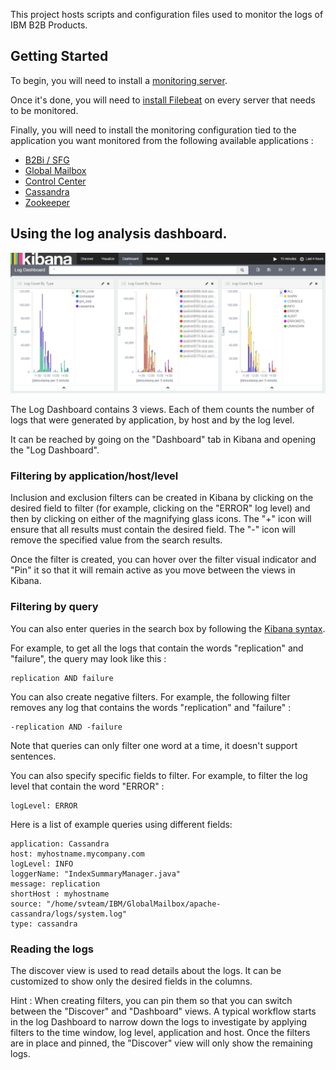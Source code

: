 This project hosts scripts and configuration files used to monitor the logs of IBM B2B Products.

## Getting Started

To begin, you will need to install a [monitoring server](https://github.com/dd00f/ibm-b2b-monitoring/wiki/Monitoring-Server-Setup).

Once it's done, you will need to [install Filebeat](https://github.com/dd00f/ibm-b2b-monitoring/wiki/Installing-Filebeat) on every server that needs to be monitored.

Finally, you will need to install the monitoring configuration tied to the application you want monitored from the following available applications : 

* [B2Bi / SFG](https://github.com/dd00f/ibm-b2b-monitoring/wiki/Monitoring-B2B-Integrator-&-Sterling-File-Gateway)
* [Global Mailbox](https://github.com/dd00f/ibm-b2b-monitoring/wiki/Monitoring-a-Global-Mailbox-Server)
* [Control Center](https://github.com/dd00f/ibm-b2b-monitoring/wiki/Monitoring-IBM-Control-Center)
* [Cassandra](https://github.com/dd00f/ibm-b2b-monitoring/wiki/Monitoring-Cassandra)
* [Zookeeper](https://github.com/dd00f/ibm-b2b-monitoring/wiki/Monitoring-Zookeeper)

## Using the log analysis dashboard.

![Log Dashboard](https://raw.githubusercontent.com/dd00f/ibm-b2b-monitoring/master/com.ibm.b2b.monitoring/src/site/elk/screenshot/ELK-Log-Dashboard.png)

The Log Dashboard contains 3 views. Each of them counts the number of logs that were generated by application, by host and by the log level.

It can be reached by going on the "Dashboard" tab in Kibana and opening the "Log Dashboard".

### Filtering by application/host/level

Inclusion and exclusion filters can be created in Kibana by clicking on the desired field to filter (for example, clicking on the "ERROR" log level) and then by clicking on either of the magnifying glass icons. The "+" icon will ensure that all results must contain the desired field. The "-" icon will remove the specified value from the search results.

Once the filter is created, you can hover over the filter visual indicator and "Pin" it so that it will remain active as you move between the views in Kibana.

### Filtering by query

You can also enter queries in the search box by following the [Kibana syntax](https://www.elastic.co/guide/en/kibana/3.0/working-with-queries-and-filters.html).

For example, to get all the logs that contain the words "replication" and "failure", the query may look like this : 

    replication AND failure

You can also create negative filters. For example, the following filter removes any log that contains the words "replication" and "failure" : 

    -replication AND -failure

Note that queries can only filter one word at a time, it doesn't support sentences.

You can also specify specific fields to filter. For example, to filter the log level that contain the word "ERROR" : 

    logLevel: ERROR

Here is a list of example queries using different fields:

    application: Cassandra
    host: myhostname.mycompany.com
    logLevel: INFO
    loggerName: "IndexSummaryManager.java"
    message: replication
    shortHost : myhostname
    source: "/home/svteam/IBM/GlobalMailbox/apache-cassandra/logs/system.log"
    type: cassandra

### Reading the logs

The discover view is used to read details about the logs. It can be customized to show only the desired fields in the columns.

Hint : When creating filters, you can pin them so that you can switch between the "Discover" and "Dashboard" views. A typical workflow starts in the log Dashboard to narrow down the logs to investigate by applying filters to the time window, log level, application and host. Once the filters are in place and pinned, the "Discover" view will only show the remaining logs.

